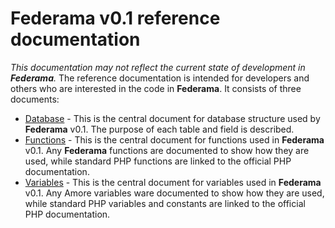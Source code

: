 # **Federama** v0.1 reference documentation

*This documentation may not reflect the current state of development in **Federama**.*
The reference documentation is intended for developers and others who are interested in the code in **Federama**. It consists of three documents:
+ [Database](database.md) - This is the central document for database structure used by **Federama** v0.1. The purpose of each table and field is described.
+ [Functions](functions.md) - This is the central document for functions used in **Federama** v0.1. Any **Federama** functions are documented to show how they are used, while standard PHP functions are linked to the official PHP documentation.
+ [Variables](variables.md) - This is the central document for variables used in **Federama** v0.1. Any Amore variables ware documented to show how they are used, while standard PHP variables and constants are linked to the official PHP documentation.
